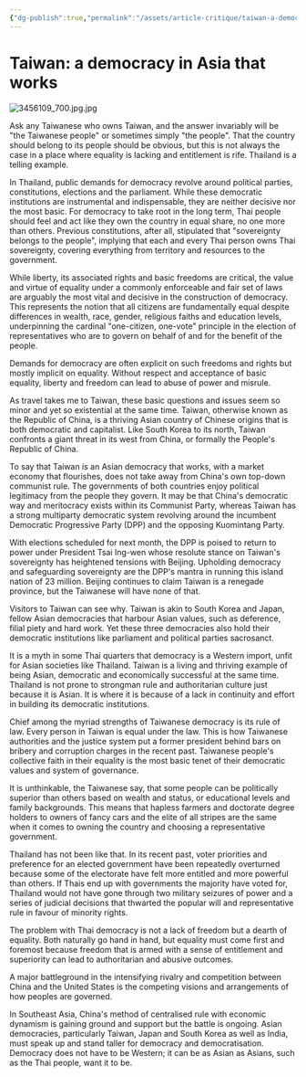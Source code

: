 ```yaml
---
{"dg-publish":true,"permalink":"/assets/article-critique/taiwan-a-democracy-in-asia-that-works/"}
---
```


# Taiwan: a democracy in Asia that works
![3456109_700.jpg.jpg](/img/user/assets/Article%20Critique/Taiwan%20a%20democracy%20in%20Asia%20that%20works/3456109_700.jpg.jpg)

Ask any Taiwanese who owns Taiwan, and the answer invariably will be "the Taiwanese people" or sometimes simply "the people". That the country should belong to its people should be obvious, but this is not always the case in a place where equality is lacking and entitlement is rife. Thailand is a telling example.

In Thailand, public demands for democracy revolve around political parties, constitutions, elections and the parliament. While these democratic institutions are instrumental and indispensable, they are neither decisive nor the most basic. For democracy to take root in the long term, Thai people should feel and act like they own the country in equal share, no one more than others. Previous constitutions, after all, stipulated that "sovereignty belongs to the people", implying that each and every Thai person owns Thai sovereignty, covering everything from territory and resources to the government.

While liberty, its associated rights and basic freedoms are critical, the value and virtue of equality under a commonly enforceable and fair set of laws are arguably the most vital and decisive in the construction of democracy. This represents the notion that all citizens are fundamentally equal despite differences in wealth, race, gender, religious faiths and education levels, underpinning the cardinal "one-citizen, one-vote" principle in the election of representatives who are to govern on behalf of and for the benefit of the people.

Demands for democracy are often explicit on such freedoms and rights but mostly implicit on equality. Without respect and acceptance of basic equality, liberty and freedom can lead to abuse of power and misrule.

As travel takes me to Taiwan, these basic questions and issues seem so minor and yet so existential at the same time. Taiwan, otherwise known as the Republic of China, is a thriving Asian country of Chinese origins that is both democratic and capitalist. Like South Korea to its north, Taiwan confronts a giant threat in its west from China, or formally the People's Republic of China.

To say that Taiwan is an Asian democracy that works, with a market economy that flourishes, does not take away from China's own top-down communist rule. The governments of both countries enjoy political legitimacy from the people they govern. It may be that China's democratic way and meritocracy exists within its Communist Party, whereas Taiwan has a strong multiparty democratic system revolving around the incumbent Democratic Progressive Party (DPP) and the opposing Kuomintang Party.

With elections scheduled for next month, the DPP is poised to return to power under President Tsai Ing-wen whose resolute stance on Taiwan's sovereignty has heightened tensions with Beijing. Upholding democracy and safeguarding sovereignty are the DPP's mantra in running this island nation of 23 million. Beijing continues to claim Taiwan is a renegade province, but the Taiwanese will have none of that.

Visitors to Taiwan can see why. Taiwan is akin to South Korea and Japan, fellow Asian democracies that harbour Asian values, such as deference, filial piety and hard work. Yet these three democracies also hold their democratic institutions like parliament and political parties sacrosanct.

It is a myth in some Thai quarters that democracy is a Western import, unfit for Asian societies like Thailand. Taiwan is a living and thriving example of being Asian, democratic and economically successful at the same time. Thailand is not prone to strongman rule and authoritarian culture just because it is Asian. It is where it is because of a lack in continuity and effort in building its democratic institutions.

Chief among the myriad strengths of Taiwanese democracy is its rule of law. Every person in Taiwan is equal under the law. This is how Taiwanese authorities and the justice system put a former president behind bars on bribery and corruption charges in the recent past. Taiwanese people's collective faith in their equality is the most basic tenet of their democratic values and system of governance.

It is unthinkable, the Taiwanese say, that some people can be politically superior than others based on wealth and status, or educational levels and family backgrounds. This means that hapless farmers and doctorate degree holders to owners of fancy cars and the elite of all stripes are the same when it comes to owning the country and choosing a representative government.

Thailand has not been like that. In its recent past, voter priorities and preference for an elected government have been repeatedly overturned because some of the electorate have felt more entitled and more powerful than others. If Thais end up with governments the majority have voted for, Thailand would not have gone through two military seizures of power and a series of judicial decisions that thwarted the popular will and representative rule in favour of minority rights.

The problem with Thai democracy is not a lack of freedom but a dearth of equality. Both naturally go hand in hand, but equality must come first and foremost because freedom that is armed with a sense of entitlement and superiority can lead to authoritarian and abusive outcomes.

A major battleground in the intensifying rivalry and competition between China and the United States is the competing visions and arrangements of how peoples are governed.

In Southeast Asia, China's method of centralised rule with economic dynamism is gaining ground and support but the battle is ongoing. Asian democracies, particularly Taiwan, Japan and South Korea as well as India, must speak up and stand taller for democracy and democratisation. Democracy does not have to be Western; it can be as Asian as Asians, such as the Thai people, want it to be.